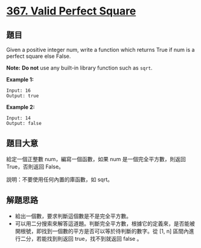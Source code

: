 # [367. Valid Perfect Square](https://leetcode.com/problems/valid-perfect-square/)

## 題目

Given a positive integer num, write a function which returns True if num is a perfect square else False.

**Note:** **Do not** use any built-in library function such as `sqrt`.

**Example 1:**

    Input: 16
    Output: true

**Example 2:**

    Input: 14
    Output: false


## 題目大意

給定一個正整數 num，編寫一個函數，如果 num 是一個完全平方數，則返回 True，否則返回 False。

説明：不要使用任何內置的庫函數，如 sqrt。




## 解題思路


- 給出一個數，要求判斷這個數是不是完全平方數。
- 可以用二分搜索來解答這道題。判斷完全平方數，根據它的定義來，是否能被開根號，即找到一個數的平方是否可以等於待判斷的數字。從 [1, n] 區間內進行二分，若能找到則返回 true，找不到就返回 false 。
